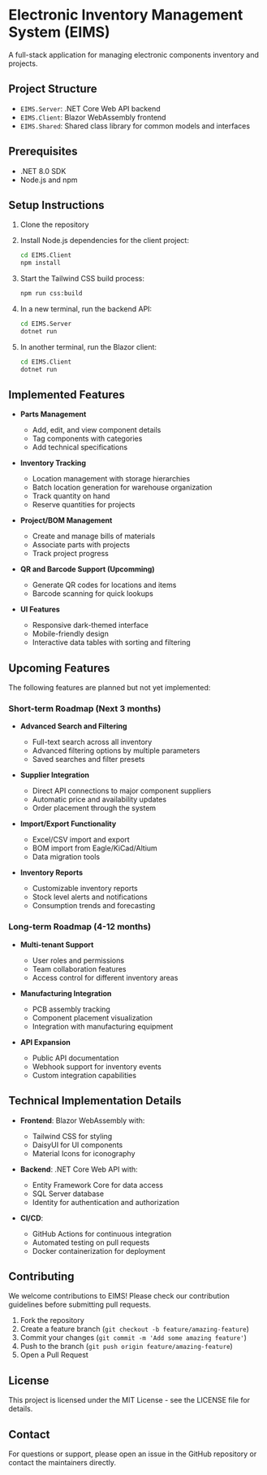 # Electronic Inventory Management System (EIMS)

A full-stack application for managing electronic components inventory and projects.

## Project Structure

- `EIMS.Server`: .NET Core Web API backend
- `EIMS.Client`: Blazor WebAssembly frontend
- `EIMS.Shared`: Shared class library for common models and interfaces

## Prerequisites

- .NET 8.0 SDK
- Node.js and npm

## Setup Instructions

1. Clone the repository
2. Install Node.js dependencies for the client project:
   ```bash
   cd EIMS.Client
   npm install
   ```

3. Start the Tailwind CSS build process:
   ```bash
   npm run css:build
   ```

4. In a new terminal, run the backend API:
   ```bash
   cd EIMS.Server
   dotnet run
   ```

5. In another terminal, run the Blazor client:
   ```bash
   cd EIMS.Client
   dotnet run
   ```

## Implemented Features

- **Parts Management**
  - Add, edit, and view component details
  - Tag components with categories
  - Add technical specifications

- **Inventory Tracking**
  - Location management with storage hierarchies
  - Batch location generation for warehouse organization
  - Track quantity on hand
  - Reserve quantities for projects

- **Project/BOM Management**
  - Create and manage bills of materials
  - Associate parts with projects
  - Track project progress

- **QR and Barcode Support (Upcomming)**
  - Generate QR codes for locations and items
  - Barcode scanning for quick lookups

- **UI Features**
  - Responsive dark-themed interface
  - Mobile-friendly design
  - Interactive data tables with sorting and filtering

## Upcoming Features

The following features are planned but not yet implemented:

### Short-term Roadmap (Next 3 months)

- **Advanced Search and Filtering**
  - Full-text search across all inventory
  - Advanced filtering options by multiple parameters
  - Saved searches and filter presets

- **Supplier Integration**
  - Direct API connections to major component suppliers
  - Automatic price and availability updates
  - Order placement through the system

- **Import/Export Functionality**
  - Excel/CSV import and export
  - BOM import from Eagle/KiCad/Altium
  - Data migration tools

- **Inventory Reports**
  - Customizable inventory reports
  - Stock level alerts and notifications
  - Consumption trends and forecasting

### Long-term Roadmap (4-12 months)

- **Multi-tenant Support**
  - User roles and permissions
  - Team collaboration features
  - Access control for different inventory areas

- **Manufacturing Integration**
  - PCB assembly tracking
  - Component placement visualization
  - Integration with manufacturing equipment

- **API Expansion**
  - Public API documentation
  - Webhook support for inventory events
  - Custom integration capabilities

## Technical Implementation Details

- **Frontend**: Blazor WebAssembly with:
  - Tailwind CSS for styling
  - DaisyUI for UI components
  - Material Icons for iconography

- **Backend**: .NET Core Web API with:
  - Entity Framework Core for data access
  - SQL Server database
  - Identity for authentication and authorization

- **CI/CD**:
  - GitHub Actions for continuous integration
  - Automated testing on pull requests
  - Docker containerization for deployment

## Contributing

We welcome contributions to EIMS! Please check our contribution guidelines before submitting pull requests.

1. Fork the repository
2. Create a feature branch (`git checkout -b feature/amazing-feature`)
3. Commit your changes (`git commit -m 'Add some amazing feature'`)
4. Push to the branch (`git push origin feature/amazing-feature`)
5. Open a Pull Request

## License

This project is licensed under the MIT License - see the LICENSE file for details.

## Contact

For questions or support, please open an issue in the GitHub repository or contact the maintainers directly. 